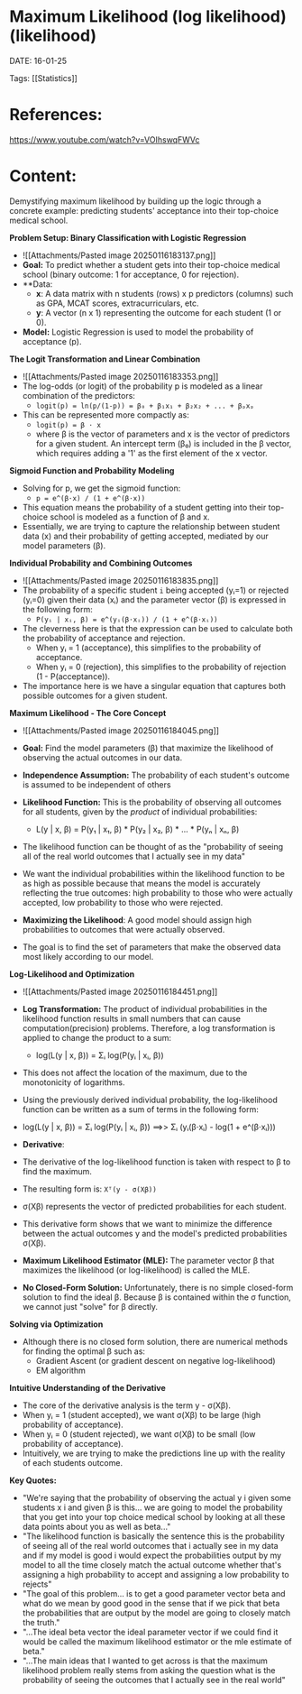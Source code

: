 
# Maximum Likelihood  (log likelihood) (likelihood)


DATE:  16-01-25


Tags: [[Statistics]]

# References:  

https://www.youtube.com/watch?v=VOIhswqFWVc

# Content:

Demystifying maximum likelihood by building up the logic through a concrete example: predicting students' acceptance into their top-choice medical school.

**Problem Setup: Binary Classification with Logistic Regression**

- ![[Attachments/Pasted image 20250116183137.png]]
- **Goal:** To predict whether a student gets into their top-choice medical school (binary outcome: 1 for acceptance, 0 for rejection).
- **Data:
	- **x**: A data matrix with n students (rows) x p predictors (columns) such as GPA, MCAT scores, extracurriculars, etc.
	- **y**: A vector (n x 1) representing the outcome for each student (1 or 0).
- **Model:** Logistic Regression is used to model the probability of acceptance (p).


**The Logit Transformation and Linear Combination**
- ![[Attachments/Pasted image 20250116183353.png]]
- The log-odds (or logit) of the probability p is modeled as a linear combination of the predictors:
	- `logit(p) = ln(p/(1-p)) = β₀ + β₁x₁ + β₂x₂ + ... + βₚxₚ`
- This can be represented more compactly as: 
	- `logit(p) = β ⋅ x` 
	- where β is the vector of parameters and x is the vector of predictors for a given student. An intercept term (β₀) is included in the β vector, which requires adding a '1' as the first element of the x vector.


**Sigmoid Function and Probability Modeling**

- Solving for p, we get the sigmoid function:
	- `p = e^(β⋅x) / (1 + e^(β⋅x))`
- This equation means the probability of a student getting into their top-choice school is modeled as a function of β and x.
- Essentially, we are trying to capture the relationship between student data (x) and their probability of getting accepted, mediated by our model parameters (β).


**Individual Probability and Combining Outcomes**

- ![[Attachments/Pasted image 20250116183835.png]]
- The probability of a specific student `i` being accepted (yᵢ=1) or rejected (yᵢ=0) given their data (xᵢ) and the parameter vector (β) is expressed in the following form:
	- `P(yᵢ | xᵢ, β) = e^(yᵢ(β⋅xᵢ)) / (1 + e^(β⋅xᵢ))`
- The cleverness here is that the expression can be used to calculate both the probability of acceptance and rejection.
	- When yᵢ = 1 (acceptance), this simplifies to the probability of acceptance.
	- When yᵢ = 0 (rejection), this simplifies to the probability of rejection (1 - P(acceptance)).
- The importance here is we have a singular equation that captures both possible outcomes for a given student.


**Maximum Likelihood - The Core Concept**
- ![[Attachments/Pasted image 20250116184045.png]]

- **Goal:** Find the model parameters (β) that maximize the likelihood of observing the actual outcomes in our data.
- **Independence Assumption:** The probability of each student's outcome is assumed to be independent of others
- **Likelihood Function:** This is the probability of observing all outcomes for all students, given by the _product_ of individual probabilities:
	- L(y | x, β) = P(y₁ | x₁, β)  *  P(y₂ | x₂, β)  * ... *  P(yₙ | xₙ, β)
- The likelihood function can be thought of as the "probability of seeing all of the real world outcomes that I actually see in my data"
- We want the individual probabilities within the likelihood function to be as high as possible because that means the model is accurately reflecting the true outcomes: high probability to those who were actually accepted, low probability to those who were rejected.
- **Maximizing the Likelihood**: A good model should assign high probabilities to outcomes that were actually observed.
- The goal is to find the set of parameters that make the observed data most likely according to our model.


**Log-Likelihood and Optimization**
- ![[Attachments/Pasted image 20250116184451.png]]
- **Log Transformation:** The product of individual probabilities in the likelihood function results in small numbers that can cause computation(precision) problems. Therefore, a log transformation is applied to change the product to a sum:
	- log(L(y | x, β)) = Σᵢ log(P(yᵢ | xᵢ, β))
- This does not affect the location of the maximum, due to the monotonicity of logarithms.
- Using the previously derived individual probability, the log-likelihood function can be written as a sum of terms in the following form: 
- log(L(y | x, β)) = Σᵢ log(P(yᵢ | xᵢ, β))  ==>>   Σᵢ (yᵢ(β⋅xᵢ) - log(1 + e^(β⋅xᵢ)))

- **Derivative**:
- The derivative of the log-likelihood function is taken with respect to β to find the maximum.
- The resulting form is:   `Xᵀ(y - σ(Xβ))`
- σ(Xβ) represents the vector of predicted probabilities for each student.
- This derivative form shows that we want to minimize the difference between the actual outcomes y and the model's predicted probabilities σ(Xβ).
- **Maximum Likelihood Estimator (MLE):** The parameter vector β that maximizes the likelihood (or log-likelihood) is called the MLE.
- **No Closed-Form Solution:** Unfortunately, there is no simple closed-form solution to find the ideal β. Because β is contained within the σ function, we cannot just "solve" for β directly.


**Solving via Optimization**

- Although there is no closed form solution, there are numerical methods for finding the optimal β such as:
	- Gradient Ascent (or gradient descent on negative log-likelihood)
	- EM algorithm


**Intuitive Understanding of the Derivative**

- The core of the derivative analysis is the term y - σ(Xβ).
- When yᵢ = 1 (student accepted), we want σ(Xβ) to be large (high probability of acceptance).
- When yᵢ = 0 (student rejected), we want σ(Xβ) to be small (low probability of acceptance).
- Intuitively, we are trying to make the predictions line up with the reality of each students outcome.

**Key Quotes:**

- "We're saying that the probability of observing the actual y i given some students x i and given β is this... we are going to model the probability that you get into your top choice medical school by looking at all these data points about you as well as beta..."
- "The likelihood function is basically the sentence this is the probability of seeing all of the real world outcomes that i actually see in my data and if my model is good i would expect the probabilities output by my model to all the time closely match the actual outcome whether that's assigning a high probability to accept and assigning a low probability to rejects"
- "The goal of this problem... is to get a good parameter vector beta and what do we mean by good good in the sense that if we pick that beta the probabilities that are output by the model are going to closely match the truth."
- "...The ideal beta vector the ideal parameter vector if we could find it would be called the maximum likelihood estimator or the mle estimate of beta."
- "...The main ideas that I wanted to get across is that the maximum likelihood problem really stems from asking the question what is the probability of seeing the outcomes that I actually see in the real world"

